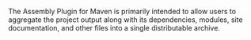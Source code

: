 The Assembly Plugin for Maven is primarily intended to allow users to aggregate the project output along with its dependencies, modules, site documentation, and other files into a single distributable archive.